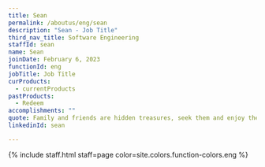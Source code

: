 ```yaml
---
title: Sean
permalink: /aboutus/eng/sean
description: "Sean - Job Title"
third_nav_title: Software Engineering
staffId: sean
name: Sean
joinDate: February 6, 2023
functionId: eng
jobTitle: Job Title
curProducts:
  - currentProducts
pastProducts:
  - Redeem
accomplishments: ""
quote: Family and friends are hidden treasures, seek them and enjoy their riches.
linkedinId: sean

---
```


{% include staff.html staff=page color=site.colors.function-colors.eng %}
